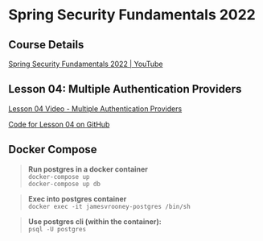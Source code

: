 # Spring Security Fundamentals 2022

## Course Details
[Spring Security Fundamentals 2022 | YouTube](https://www.youtube.com/playlist?list=PLEocw3gLFc8X_a8hGWGaBnSkPFJmbb8QP)

## Lesson 04: Multiple Authentication Providers
[Lesson 04 Video - Multiple Authentication Providers](https://www.youtube.com/watch?v=asAUMpEcdXw&list=PLEocw3gLFc8X_a8hGWGaBnSkPFJmbb8QP&index=4)

[Code for Lesson 04 on GitHub](https://github.com/lspil/youtubechannel/tree/master/ss_2022_c4_e1)

## Docker Compose
>**Run postgres in a docker container**  
`docker-compose up`  
`docker-compose up db`

>**Exec into postgres container**  
`docker exec -it jamesvrooney-postgres /bin/sh`

>**Use postgres cli (within the container):**  
`psql -U postgres`
